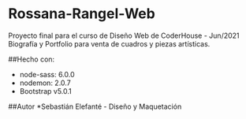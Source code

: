 # Rossana-Rangel-Web

Proyecto final para el curso de Diseño Web de CoderHouse - Jun/2021
Biografía y Portfolio para venta de cuadros y piezas artísticas.

##Hecho con:
* node-sass: 6.0.0
* nodemon: 2.0.7
* Bootstrap v5.0.1

##Autor
*Sebastián Elefanté - Diseño y Maquetación


